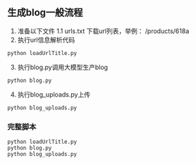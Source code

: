 ## 生成blog一般流程
1. 准备以下文件
    1.1 urls.txt 下载url列表，举例： /products/618a
2. 执行url信息解析代码
``` shell
python loadUrlTitle.py
```
3. 执行blog.py调用大模型生产blog
``` shell
python blog.py
```
4. 执行blog_uploads.py上传
``` shell
python blog_uploads.py
```
### 完整脚本
``` shell 
python loadUrlTitle.py
python blog.py
python blog_uploads.py
```
